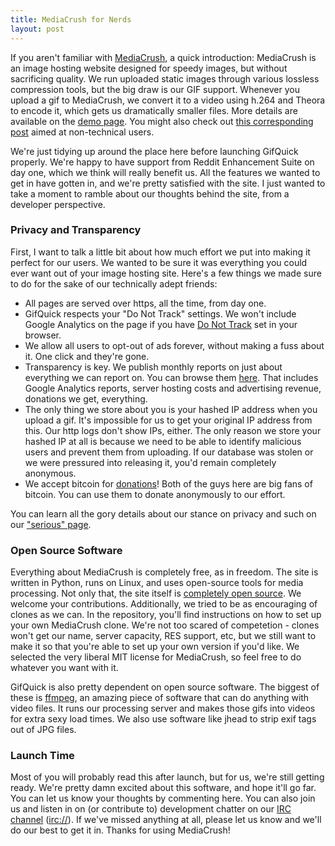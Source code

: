 ```yaml
---
title: MediaCrush for Nerds
layout: post
---
```


If you aren't familiar with [MediaCrush](https://mediacru.sh), a quick introduction: MediaCrush is an image
hosting website designed for speedy images, but without sacrificing quality. We run uploaded static images
through various lossless compression tools, but the big draw is our GIF support. Whenever you upload a gif
to MediaCrush, we convert it to a video using h.264 and Theora to encode it, which gets us dramatically
smaller files. More details are available on the [demo page](https://mediacru.sh/demo). You might also
check out [this corresponding post](/2013/07/19/MediaCrush-for-users.html) aimed at non-technical users.

We're just tidying up around the place here before launching GifQuick properly. We're happy to have support
from Reddit Enhancement Suite on day one, which we think will really benefit us. All the features we wanted
to get in have gotten in, and we're pretty satisfied with the site. I just wanted to take a moment to ramble
about our thoughts behind the site, from a developer perspective.

### Privacy and Transparency

First, I want to talk a little bit about how much effort we put into making it perfect for our users. We
wanted to be sure it was everything you could ever want out of your image hosting site. Here's a few things
we made sure to do for the sake of our technically adept friends:

* All pages are served over https, all the time, from day one.
* GifQuick respects your "Do Not Track" settings. We won't include Google Analytics on the page if you have
  [Do Not Track](http://donottrack.us/) set in your browser.
* We allow all users to opt-out of ads forever, without making a fuss about it. One click and they're gone.
* Transparency is key. We publish monthly reports on just about everything we can report on. You can browse
  them [here](https://mediacru.sh/transparency). That includes Google Analytics reports, server hosting
  costs and advertising revenue, donations we get, everything.
* The only thing we store about you is your hashed IP address when you upload a gif. It's impossible for us
  to get your original IP address from this. Our http logs don't show IPs, either. The only reason we store
  your hashed IP at all is because we need to be able to identify malicious users and prevent them from
  uploading. If our database was stolen or we were pressured into releasing it, you'd remain completely
  anonymous.
* We accept bitcoin for [donations](https://mediacru.sh/donate)! Both of the guys here are big fans of
  bitcoin. You can use them to donate anonymously to our effort.

You can learn all the gory details about our stance on privacy and such on our
["serious" page](https://mediacru.sh/serious).

### Open Source Software

Everything about MediaCrush is completely free, as in freedom. The site is written in Python, runs on Linux,
and uses open-source tools for media processing. Not only that, the site itself is 
[completely open source](https://github.com/MediaCrush/MediaCrush). We welcome your contributions.
Additionally, we tried to be as encouraging of clones as we can. In the repository, you'll find instructions
on how to set up your own MediaCrush clone. We're not too scared of competetion - clones won't get our name,
server capacity, RES support, etc, but we still want to make it so that you're able to set up your own
version if you'd like. We selected the very liberal MIT license for MediaCrush, so feel free to do whatever
you want with it.

GifQuick is also pretty dependent on open source software. The biggest of these is
[ffmpeg](http://ffmpeg.org), an amazing piece of software that can do anything with video files. It runs our
processing server and makes those gifs into videos for extra sexy load times. We also use software like
jhead to strip exif tags out of JPG files.

### Launch Time

Most of you will probably read this after launch, but for us, we're still getting ready. We're pretty damn
excited about this software, and hope it'll go far. You can let us know your thoughts by commenting here.
You can also join us and listen in on (or contribute to) development chatter on our
[IRC channel](http://webchat.freenode.net/?channels=mediacrush&uio=d4) ([irc://](irc://irc.freenode.net/mediacrush)).
If we've missed anything at all, please let us know and we'll do our best to get it in. Thanks for using
MediaCrush!
